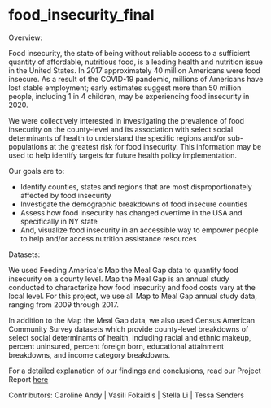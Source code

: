 # food_insecurity_final

Overview:

Food insecurity, the state of being without reliable access to a sufficient quantity of affordable, nutritious food, is a leading health and nutrition issue in the United States. In 2017 approximately 40 million Americans were food insecure. As a result of the COVID-19 pandemic, millions of Americans have lost stable employment; early estimates suggest more than 50 million people, including 1 in 4 children, may be experiencing food insecurity in 2020. 

We were collectively interested in investigating the prevalence of food insecurity on the county-level and its association with select social determinants of health to understand the specific regions and/or sub-populations at the greatest risk for food insecurity. This information may be used to help identify targets for future health policy implementation. 

Our goals are to:

- Identify counties, states and regions that are most disproportionately affected by food insecurity
- Investigate the demographic breakdowns of food insecure counties
- Assess how food insecurity has changed overtime in the USA and specifically in NY state
- And, visualize food insecurity in an accessible way to empower people to help and/or access nutrition assistance resources 

Datasets:

We used Feeding America's Map the Meal Gap data to quantify food insecurity on a county level. Map the Meal Gap is an annual study conducted to characterize how food insecurity and food costs vary at the local level. For this project, we use all Map to Meal Gap annual study data, ranging from 2009 through 2017. 

In addition to the Map the Meal Gap data, we also used Census American Community Survey datasets which provide county-level breakdowns of select social determinants of health, including racial and ethnic makeup, percent uninsured, percent foreign born, educational attainment breakdowns, and income category breakdowns. 

For a detailed explanation of our findings and conclusions, read our Project Report [here](https://nice8x.github.io/food_insecurity_final/project_report.html)

Contributors:
Caroline Andy | Vasili Fokaidis | Stella Li | Tessa Senders